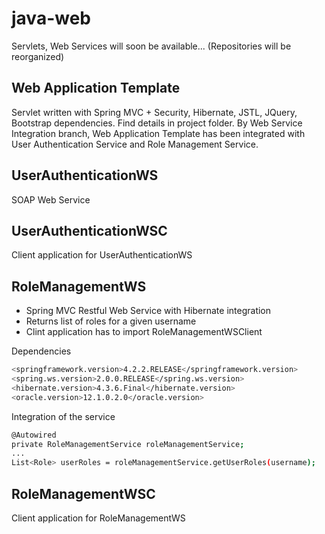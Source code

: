 # java-web
Servlets, Web Services
will soon be available... (Repositories will be reorganized)
## Web Application Template
Servlet written with Spring MVC + Security, Hibernate, JSTL, JQuery, Bootstrap dependencies. Find details in project folder. By Web Service Integration branch, Web Application Template has been integrated with User Authentication Service and Role Management Service.
## UserAuthenticationWS
SOAP Web Service
## UserAuthenticationWSC
Client application for UserAuthenticationWS
## RoleManagementWS
* Spring MVC Restful Web Service with Hibernate integration
* Returns list of roles for a given username
* Clint application has to import RoleManagementWSClient

Dependencies
```sh
<springframework.version>4.2.2.RELEASE</springframework.version>
<spring.ws.version>2.0.0.RELEASE</spring.ws.version>
<hibernate.version>4.3.6.Final</hibernate.version>
<oracle.version>12.1.0.2.0</oracle.version>
```

Integration of the service
```sh
@Autowired
private RoleManagementService roleManagementService;
...
List<Role> userRoles = roleManagementService.getUserRoles(username);
```
## RoleManagementWSC
Client application for RoleManagementWS
